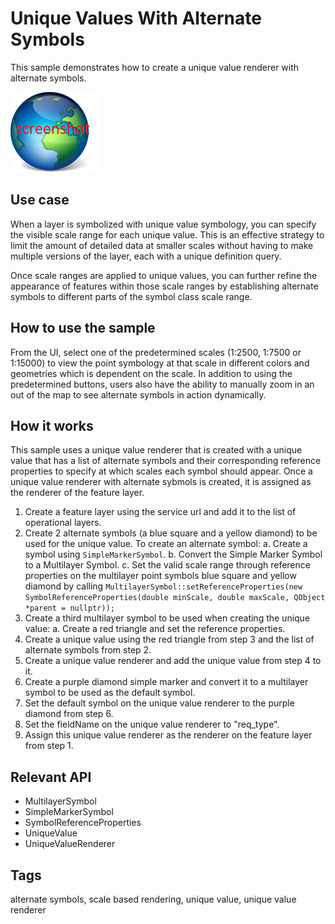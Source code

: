 # Unique Values With Alternate Symbols

This sample demonstrates how to create a unique value renderer with alternate symbols.

![](screenshot.png)

## Use case

When a layer is symbolized with unique value symbology, you can specify the visible scale range for each unique value. This is an effective strategy to limit the amount of detailed data at smaller scales without having to make multiple versions of the layer, each with a unique definition query.

Once scale ranges are applied to unique values, you can further refine the appearance of features within those scale ranges by establishing alternate symbols to different parts of the symbol class scale range.

## How to use the sample

From the UI, select one of the predetermined scales (1:2500, 1:7500 or 1:15000) to view the point symbology at that scale in different colors and geometries which is dependent on the scale. In addition to using the predetermined buttons, users also have the ability to manually zoom in an out of the map to see alternate symbols in action dynamically.

## How it works

This sample uses a unique value renderer that is created with a unique value that has a list of alternate symbols and their corresponding reference properties to specify at which scales each symbol should appear. Once a unique value renderer with alternate sybmols is created, it is assigned as the renderer of the feature layer.

1. Create a feature layer using the service url and add it to the list of operational layers.
2. Create 2 alternate symbols (a blue square and a yellow diamond) to be used for the unique value. To create an alternate symbol:
    a. Create a symbol using `SimpleMarkerSymbol`.
    b. Convert the Simple Marker Symbol to a Multilayer Symbol.
    c. Set the valid scale range through reference properties on the multilayer point symbols blue square and yellow diamond by calling `MultilayerSymbol::setReferenceProperties(new SymbolReferenceProperties(double minScale, double maxScale, QObject *parent = nullptr));`
3. Create a third multilayer symbol to be used when creating the unique value:
    a. Create a red triangle and set the reference properties.
4. Create a unique value using the red triangle from step 3 and the list of alternate symbols from step 2.
5. Create a unique value renderer and add the unique value from step 4 to it.
6. Create a purple diamond simple marker and convert it to a multilayer symbol to be used as the default symbol.
7. Set the default symbol on the unique value renderer to the purple diamond from step 6.
8. Set the fieldName on the unique value renderer to "req_type".
9. Assign this unique value renderer as the renderer on the feature layer from step 1.

## Relevant API

* MultilayerSymbol
* SimpleMarkerSymbol
* SymbolReferenceProperties
* UniqueValue
* UniqueValueRenderer

## Tags

alternate symbols, scale based rendering, unique value, unique value renderer

